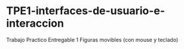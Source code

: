 # TPE1-interfaces-de-usuario-e-interaccion
Trabajo Practico Entregable 1 Figuras movibles (con mouse y teclado)
